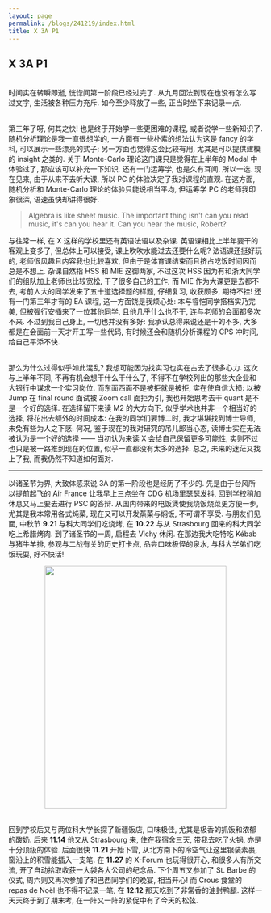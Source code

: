 ```yaml
---
layout: page
permalink: /blogs/241219/index.html
title: X 3A P1
---
```


## X 3A P1

<br>时间实在转瞬即逝, 恍惚间第一阶段已经过完了. 从九月回法到现在也没有怎么写过文字, 生活被各种压力充斥. 如今至少释放了一些, 正当时坐下来记录一点.

<br>第三年了呀, 何其之快! 也是终于开始学一些更困难的课程, 或者说学一些新知识了. 随机分析理论是我一直很想学的, 一方面有一些朴素的想法认为这是 fancy 的学科, 可以展示一些漂亮的式子; 另一方面也觉得这会比较有用, 尤其是可以提供建模的 insight 之类的. 关于 Monte-Carlo 理论这门课只是觉得在上半年的 Modal 中体验过了, 那应该可以补充一下知识. 还有一门运筹学, 也是久有耳闻, 所以一选. 现在见来, 由于从来不去听大课, 所以 PC 的体验决定了我对课程的直观. 在这方面, 随机分析和 Monte-Carlo 理论的体验只能说相当平均, 但运筹学 PC 的老师我印象很深, 语速虽快却讲得很好.

> Algebra is like sheet music. The important thing isn't can you read music, it's can you hear it. Can you hear the music, Robert?

与往常一样, 在 X 这样的学校里还有英语法语以及杂课. 英语课相比上半年要干的客观上变多了, 但总体上可以接受, 课上吹吹水能过去还要什么呢? 法语课还挺好玩的, 老师很风趣且内容我也比较喜欢, 但由于是体育课结束而且挤占吃饭时间因而总是不想上. 杂课自然指 HSS 和 MIE 这御两家, 不过这次 HSS 因为有和浙大同学们的组队加上老师也比较宽松, 干了很多自己的工作; 而 MIE 作为大课更是去都不去, 考前人大的同学发来了五十道选择题的样题, 仔细复习, 收获颇多, 期待不挂! 还有一门第三年才有的 EA 课程, 这一方面饶是我烦心处: 本与睿恺同学搭档实乃完美, 但被强行安插来了一位其他同学, 且他几乎什么也不干, 连与老师的会面都多次不来. 不过到我自己身上, 一切也并没有多好: 我承认总得来说还是干的不多, 大多都是在会面前一天才开工写一些代码, 有时候还会和随机分析课程的 CPS 冲时间, 给自己平添不快.

<br>那么为什么过得似乎如此混乱? 我想可能因为找实习也实在占去了很多心力. 这次与上半年不同, 不再有机会想干什么干什么了, 不得不在学校列出的那些大企业和大银行中谋求一个实习岗位. 而东面西面不是被拒就是被拒, 实在使自信大损: 以被 Jump 在 final round 面试被 Zoom call 面拒为引, 我也开始思考去干 quant 是不是一个好的选择. 在选择留下来读 M2 的大方向下, 似乎学术也并非一个相当好的选择, 将花出去额外的时间成本: 在我的同学们要博二时, 我才堪堪找到博士导师, 未免有些为人之下感. 何况, 鉴于现在的我对研究的吊儿郎当心态, 读博士实在无法被认为是一个好的选择 —— 当初认为来读 X 会给自己保留更多可能性, 实则不过也只是被一路推到现在的位置, 似乎一直都没有太多的选择. 总之, 未来的迷茫又找上了我, 而我仍然不知道如何面对.

---

以诸圣节为界, 大致体感来说 3A 的第一阶段也是经历了不少的. 先是由于台风所以提前起飞的 Air France 让我早上三点坐在 CDG 机场里瑟瑟发抖, 回到学校稍加休息又马上要去进行 PSC 的答辩. 从国内带来的电饭煲使我烧饭烧菜更方便一步, 尤其是我本常用各式炖菜, 现在又可以开发蒸菜与焖饭, 不可谓不享受. 与朋友们见面, 中秋节 **9.21** 与科大同学们吃烧烤, 在 **10.22** 与从 Strasbourg 回来的科大同学吃上希腊烤肉. 到了诸圣节的一周, 启程去 Vichy 休闲. 在那边我大吃特吃 Kébab 与猪牛羊排, 参观与二战有关的历史打卡点, 品尝口味极怪的泉水, 与科大学弟们吃饭玩耍, 好不快活!

<div align=center><img src="https://zian-chen.github.io/images/24121901.jpg" width="360" height="480"></div>

<br>回到学校后又与两位科大学长探了新疆饭店, 口味极佳, 尤其是极香的抓饭和浓郁的酸奶. 后来 **11.14** 他又从 Strasbourg 来, 住在我宿舍三天, 带我去吃了火锅, 亦是十分顶级的体验. 后面很快 **11.21** 开始下雪, 从北方南下的冷空气让这里银装素裹, 窗沿上的积雪能插入一支笔. 在 **11.27** 的 X-Forum 也玩得很开心, 和很多人有所交流, 开了自动拾取收获一大袋各大公司的纪念品. 下个周五又参加了 St. Barbe 的仪式, 周六则又再次参加了和巴西同学们的晚宴, 相当开心! 而 Crous 食堂的 repas de Noël 也不得不记录一笔, 在 **12.12** 那天吃到了非常香的油封鸭腿. 这样一天天终于到了期末考, 在一阵又一阵的紧促中有了今天的松弦.